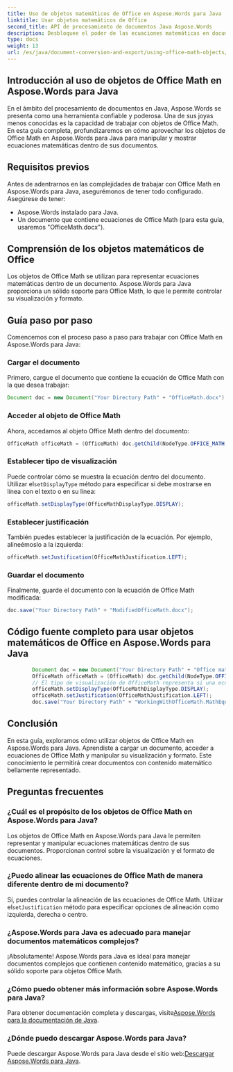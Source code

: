 ```yaml
---
title: Uso de objetos matemáticos de Office en Aspose.Words para Java
linktitle: Usar objetos matemáticos de Office
second_title: API de procesamiento de documentos Java Aspose.Words
description: Desbloquee el poder de las ecuaciones matemáticas en documentos con Aspose.Words para Java. Aprenda a manipular y mostrar objetos de Office Math sin esfuerzo.
type: docs
weight: 13
url: /es/java/document-conversion-and-export/using-office-math-objects/
---
```


## Introducción al uso de objetos de Office Math en Aspose.Words para Java

En el ámbito del procesamiento de documentos en Java, Aspose.Words se presenta como una herramienta confiable y poderosa. Una de sus joyas menos conocidas es la capacidad de trabajar con objetos de Office Math. En esta guía completa, profundizaremos en cómo aprovechar los objetos de Office Math en Aspose.Words para Java para manipular y mostrar ecuaciones matemáticas dentro de sus documentos. 

## Requisitos previos

Antes de adentrarnos en las complejidades de trabajar con Office Math en Aspose.Words para Java, asegurémonos de tener todo configurado. Asegúrese de tener:

- Aspose.Words instalado para Java.
- Un documento que contiene ecuaciones de Office Math (para esta guía, usaremos "OfficeMath.docx").

## Comprensión de los objetos matemáticos de Office

Los objetos de Office Math se utilizan para representar ecuaciones matemáticas dentro de un documento. Aspose.Words para Java proporciona un sólido soporte para Office Math, lo que le permite controlar su visualización y formato. 

## Guía paso por paso

Comencemos con el proceso paso a paso para trabajar con Office Math en Aspose.Words para Java:

### Cargar el documento

Primero, cargue el documento que contiene la ecuación de Office Math con la que desea trabajar:

```java
Document doc = new Document("Your Directory Path" + "OfficeMath.docx");
```

### Acceder al objeto de Office Math

Ahora, accedamos al objeto Office Math dentro del documento:

```java
OfficeMath officeMath = (OfficeMath) doc.getChild(NodeType.OFFICE_MATH, 0, true);
```

### Establecer tipo de visualización

 Puede controlar cómo se muestra la ecuación dentro del documento. Utilizar el`setDisplayType` método para especificar si debe mostrarse en línea con el texto o en su línea:

```java
officeMath.setDisplayType(OfficeMathDisplayType.DISPLAY);
```

### Establecer justificación

También puedes establecer la justificación de la ecuación. Por ejemplo, alineémoslo a la izquierda:

```java
officeMath.setJustification(OfficeMathJustification.LEFT);
```

### Guardar el documento

Finalmente, guarde el documento con la ecuación de Office Math modificada:

```java
doc.save("Your Directory Path" + "ModifiedOfficeMath.docx");
```

## Código fuente completo para usar objetos matemáticos de Office en Aspose.Words para Java

```java
        Document doc = new Document("Your Directory Path" + "Office math.docx");
        OfficeMath officeMath = (OfficeMath) doc.getChild(NodeType.OFFICE_MATH, 0, true);
        // El tipo de visualización de OfficeMath representa si una ecuación se muestra en línea con el texto o en su línea.
        officeMath.setDisplayType(OfficeMathDisplayType.DISPLAY);
        officeMath.setJustification(OfficeMathJustification.LEFT);
        doc.save("Your Directory Path" + "WorkingWithOfficeMath.MathEquations.docx");
```

## Conclusión

En esta guía, exploramos cómo utilizar objetos de Office Math en Aspose.Words para Java. Aprendiste a cargar un documento, acceder a ecuaciones de Office Math y manipular su visualización y formato. Este conocimiento le permitirá crear documentos con contenido matemático bellamente representado.

## Preguntas frecuentes

### ¿Cuál es el propósito de los objetos de Office Math en Aspose.Words para Java?

Los objetos de Office Math en Aspose.Words para Java le permiten representar y manipular ecuaciones matemáticas dentro de sus documentos. Proporcionan control sobre la visualización y el formato de ecuaciones.

### ¿Puedo alinear las ecuaciones de Office Math de manera diferente dentro de mi documento?

 Sí, puedes controlar la alineación de las ecuaciones de Office Math. Utilizar el`setJustification` método para especificar opciones de alineación como izquierda, derecha o centro.

### ¿Aspose.Words para Java es adecuado para manejar documentos matemáticos complejos?

¡Absolutamente! Aspose.Words para Java es ideal para manejar documentos complejos que contienen contenido matemático, gracias a su sólido soporte para objetos Office Math.

### ¿Cómo puedo obtener más información sobre Aspose.Words para Java?

 Para obtener documentación completa y descargas, visite[Aspose.Words para la documentación de Java](https://reference.aspose.com/words/java/).

### ¿Dónde puedo descargar Aspose.Words para Java?

 Puede descargar Aspose.Words para Java desde el sitio web:[Descargar Aspose.Words para Java](https://releases.aspose.com/words/java/).